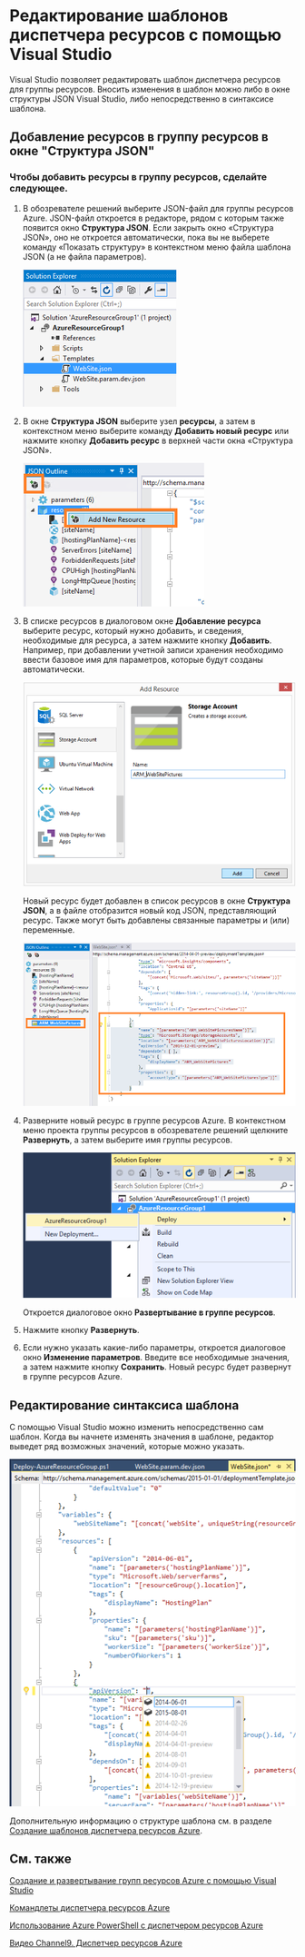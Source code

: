 <properties 
   pageTitle="Редактирование шаблона диспетчера ресурсов с помощью Visual Studio | Microsoft Azure"
   description="Узнайте, как добавить ресурсы в шаблон диспетчера ресурсов Azure с помощью Visual Studio."
   services="azure-resource-manager"
   documentationCenter="na"
   authors="tfitzmac"
   manager="wpickett"
   editor="" />
<tags 
   ms.service="azure-resource-manager"
   ms.devlang="dotnet"
   ms.topic="article"
   ms.tgt_pltfrm="na"
   ms.workload="multiple"
   ms.date="02/09/2016"
   ms.author="tomfitz" />

# Редактирование шаблонов диспетчера ресурсов с помощью Visual Studio

Visual Studio позволяет редактировать шаблон диспетчера ресурсов для группы ресурсов. Вносить изменения в шаблон можно либо в окне структуры JSON Visual Studio, либо непосредственно в синтаксисе шаблона.

## Добавление ресурсов в группу ресурсов в окне "Структура JSON"

### Чтобы добавить ресурсы в группу ресурсов, сделайте следующее.

1. В обозревателе решений выберите JSON-файл для группы ресурсов Azure. JSON-файл откроется в редакторе, рядом с которым также появится окно **Структура JSON**. Если закрыть окно «Структура JSON», оно не откроется автоматически, пока вы не выберете команду «Показать структуру» в контекстном меню файла шаблона JSON (а не файла параметров).

    ![JSON-файл для группы ресурсов Azure](./media/vs-azure-tools-resource-group-adding-resources/arm-json-file.png)

1. В окне **Структура JSON** выберите узел **ресурсы**, а затем в контекстном меню выберите команду **Добавить новый ресурс** или нажмите кнопку **Добавить ресурс** в верхней части окна «Структура JSON».

    ![Добавление нового ресурса в группу ресурсов](./media/vs-azure-tools-resource-group-adding-resources/arm-add-resource.png)

1. В списке ресурсов в диалоговом окне **Добавление ресурса** выберите ресурс, который нужно добавить, и сведения, необходимые для ресурса, а затем нажмите кнопку **Добавить**. Например, при добавлении учетной записи хранения необходимо ввести базовое имя для параметров, которые будут созданы автоматически.
 
    ![Диалоговое окно «Добавление ресурса»](./media/vs-azure-tools-resource-group-adding-resources/arm-add-resource-dialog.png)

    Новый ресурс будет добавлен в список ресурсов в окне **Структура JSON**, а в файле отобразится новый код JSON, представляющий ресурс. Также могут быть добавлены связанные параметры и (или) переменные.


    ![Ресурс, добавленный в JSON-файл](./media/vs-azure-tools-resource-group-adding-resources/arm-add-resource-json.png)

1. Разверните новый ресурс в группе ресурсов Azure. В контекстном меню проекта группы ресурсов в обозревателе решений щелкните **Развернуть**, а затем выберите имя группы ресурсов.

    ![Развернутая группа ресурсов Azure](./media/vs-azure-tools-resource-group-adding-resources/deploy-arm-resource-group.png)

    Откроется диалоговое окно **Развертывание в группе ресурсов**.


1. Нажмите кнопку **Развернуть**.

1. Если нужно указать какие-либо параметры, откроется диалоговое окно **Изменение параметров**. Введите все необходимые значения, а затем нажмите кнопку **Сохранить**. Новый ресурс будет развернут в группе ресурсов Azure.

## Редактирование синтаксиса шаблона

С помощью Visual Studio можно изменить непосредственно сам шаблон. Когда вы начнете изменять значения в шаблоне, редактор выведет ряд возможных значений, которые можно указать.

![Изменить шаблон](./media/vs-azure-tools-resource-group-adding-resources/arm-edit-template.png)

Дополнительную информацию о структуре шаблона см. в разделе [Создание шаблонов диспетчера ресурсов Azure](resource-group-authoring-templates.md).

## См. также

[Создание и развертывание групп ресурсов Azure с помощью Visual Studio](vs-azure-tools-resource-groups-deployment-projects-create-deploy.md)

[Командлеты диспетчера ресурсов Azure](https://msdn.microsoft.com/library/azure/dn757692.aspx)

[Использование Azure PowerShell с диспетчером ресурсов Azure](../powershell-azure-resource-manager/)

[Видео Channel9. Диспетчер ресурсов Azure](http://channel9.msdn.com/Events/TechEd/NorthAmerica/2014/DEV-B224#fbid=)

<!---HONumber=AcomDC_0211_2016-->
